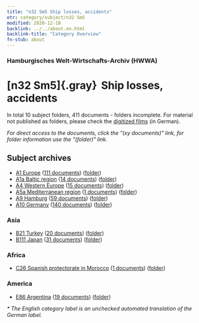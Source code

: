 ```yaml
---
title: "n32 Sm5 Ship losses, accidents"
etr: category/subject/n32 Sm5
modified: 2020-12-18
backlink: ../../about.en.html
backlink-title: "Category Overview"
fn-stub: about
---
```


### Hamburgisches Welt-Wirtschafts-Archiv (HWWA)
# [n32 Sm5]{.gray}&#8201; Ship losses, accidents&#160; 





In total 10 subject folders, 411 documents - folders incomplete.
For material not published as folders, please check the [digitized films](/film/h1_sh) (in German).

_For direct access to the documents, click the "(xy documents)" link, for folder information use the "(folder)" link._

## Subject archives


- [A1 Europe](../../../geo/about.en.html#A1) (<a href="https://dfg-viewer.de/show/?tx_dlf[id]=https://pm20.zbw.eu/mets/sh/1408xx/140892/1455xx/145574/public.mets.en.xml" target="_blank">111 documents</a>) ([folder](http://purl.org/pressemappe20/folder/sh/140892,145574))
- [A1a Baltic region](../../../geo/about.en.html#A1a) (<a href="https://dfg-viewer.de/show/?tx_dlf[id]=https://pm20.zbw.eu/mets/sh/1408xx/140894/1455xx/145574/public.mets.en.xml" target="_blank">14 documents</a>) ([folder](http://purl.org/pressemappe20/folder/sh/140894,145574))
- [A4 Western Europe](../../../geo/about.en.html#A4) (<a href="https://dfg-viewer.de/show/?tx_dlf[id]=https://pm20.zbw.eu/mets/sh/1408xx/140897/1455xx/145574/public.mets.en.xml" target="_blank">15 documents</a>) ([folder](http://purl.org/pressemappe20/folder/sh/140897,145574))
- [A5a Mediterranean region](../../../geo/about.en.html#A5a) (<a href="https://dfg-viewer.de/show/?tx_dlf[id]=https://pm20.zbw.eu/mets/sh/1408xx/140899/1455xx/145574/public.mets.en.xml" target="_blank">1 documents</a>) ([folder](http://purl.org/pressemappe20/folder/sh/140899,145574))
- [A9 Hamburg](../../../geo/about.en.html#A9) (<a href="https://dfg-viewer.de/show/?tx_dlf[id]=https://pm20.zbw.eu/mets/sh/1409xx/140905/1455xx/145574/public.mets.en.xml" target="_blank">59 documents</a>) ([folder](http://purl.org/pressemappe20/folder/sh/140905,145574))
- [A10 Germany](../../../geo/about.en.html#A10) (<a href="https://dfg-viewer.de/show/?tx_dlf[id]=https://pm20.zbw.eu/mets/sh/1261xx/126128/1455xx/145574/public.mets.en.xml" target="_blank">140 documents</a>) ([folder](http://purl.org/pressemappe20/folder/sh/126128,145574))

### Asia

- [B21 Turkey](../../../geo/about.en.html#B21) (<a href="https://dfg-viewer.de/show/?tx_dlf[id]=https://pm20.zbw.eu/mets/sh/1411xx/141111/1455xx/145574/public.mets.en.xml" target="_blank">20 documents</a>) ([folder](http://purl.org/pressemappe20/folder/sh/141111,145574))
- [B111 Japan](../../../geo/about.en.html#B111) (<a href="https://dfg-viewer.de/show/?tx_dlf[id]=https://pm20.zbw.eu/mets/sh/1412xx/141272/1455xx/145574/public.mets.en.xml" target="_blank">31 documents</a>) ([folder](http://purl.org/pressemappe20/folder/sh/141272,145574))

### Africa

- [C26 Spanish protectorate in Morocco](../../../geo/about.en.html#C26) (<a href="https://dfg-viewer.de/show/?tx_dlf[id]=https://pm20.zbw.eu/mets/sh/1413xx/141359/1455xx/145574/public.mets.en.xml" target="_blank">1 documents</a>) ([folder](http://purl.org/pressemappe20/folder/sh/141359,145574))

### America

- [E86 Argentina](../../../geo/about.en.html#E86) (<a href="https://dfg-viewer.de/show/?tx_dlf[id]=https://pm20.zbw.eu/mets/sh/1416xx/141692/1455xx/145574/public.mets.en.xml" target="_blank">19 documents</a>) ([folder](http://purl.org/pressemappe20/folder/sh/141692,145574))


_* The English category label is an unchecked automated translation of the German label._

